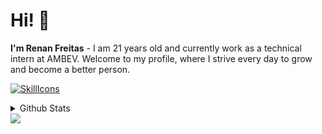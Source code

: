 # Hi! 👋
**I'm Renan Freitas** - I am 21 years old and currently work as a technical intern at AMBEV. Welcome to my profile, where I strive every day to grow and become a better person.

[![SkillIcons](https://skillicons.dev/icons?i=py,grafana,js,ts,mysql,vscode,atom,git,html,css,docker)](https://skillicons.dev)<br/>

<details>
  <summary>Github Stats </summary>
  
  <a href="#"> ![Top Langs](https://github-readme-stats.vercel.app/api/top-langs/?username=RenanSzFreitas&layout=compact&theme=blueberry&count_private=true&hide_border=true)</a>
</details>

<div> 
  <a href="https://www.linkedin.com/in/renan-s-freitas/" target="_blank"><img src="https://img.shields.io/badge/-LinkedIn-%230077B5?style=for-the-badge&logo=linkedin&logoColor=white" target="_blank"></a> 
</div>
